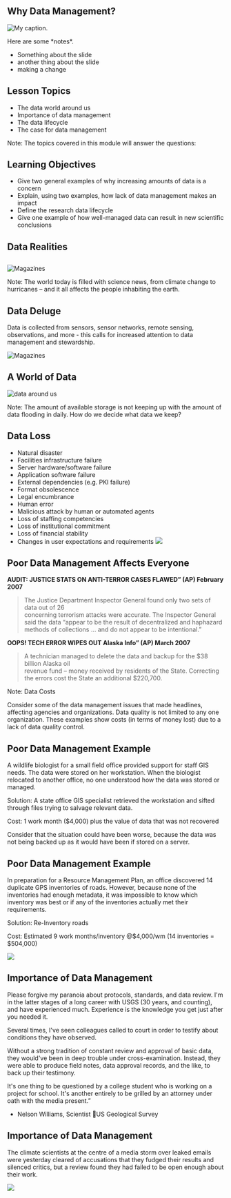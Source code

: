 ## Why Data Management?

 ![My caption.](images/slide-1-intro.jpg) 


<div class="notes">
Here are some *notes*.

- Something about the slide
- another thing about the slide
- making a change


</div>

## Lesson Topics

* The data world around us
* Importance of data management
* The data lifecycle
* The case for data management 

Note:
The topics covered in this module will answer the questions: 



## Learning Objectives

* Give two general examples of why increasing amounts of data is a concern
* Explain, using two examples, how lack of data management makes an impact
* Define the research data lifecycle
* Give one example of how well-managed data can result in new scientific conclusions

## Data Realities

## 

 ![Magazines](images/Slide05.jpg) 

Note:
The world today is filled with science news, from climate change to hurricanes – and it all affects the people inhabiting the earth. 


## Data Deluge

Data is collected from sensors, sensor networks, remote sensing, observations, 
and more -  this calls for increased attention to data management and stewardship. 

 ![Magazines](images/data-deluge.jpg) 
 
## A World of Data

![data around us](images/data-around-us.png)

Note:
The amount of available storage is not keeping up with the amount of data flooding in daily. How do we decide what data we keep? 


## Data Loss


<div class="columns-2">


* Natural disaster 
* Facilities infrastructure failure 
* Server hardware/software failure
* Application software failure
* External dependencies (e.g. PKI failure)
* Format obsolescence
* Legal encumbrance 
* Human error
* Malicious attack by human or automated agents
* Loss of staffing competencies
* Loss of institutional commitment 
* Loss of financial stability 
* Changes in user expectations and requirements
  ![](images/data-loss.jpg)
</div>


## Poor Data Management Affects Everyone


**AUDIT:  JUSTICE STATS ON ANTI-TERROR CASES FLAWED” (AP) February 2007**
> The Justice Department Inspector General found only two sets of data out of 26  
> concerning terrorism attacks were accurate. The Inspector General said the data “appear to be 
> the result of decentralized and haphazard methods of collections … and do not appear 
> to be intentional.” 

**OOPS! TECH ERROR WIPES OUT Alaska Info” (AP) March 2007**
> A technician managed to delete the data and backup for the $38 billion Alaska oil   
> revenue fund – money received by residents of the State. Correcting the errors cost the 
> State an additional $220,700.

Note:
Data Costs

Consider some of the data management issues that made headlines, affecting agencies and organizations.  Data quality is not limited to any one organization.  These examples show costs (in terms of money lost) due to a lack of data quality control.


## Poor Data Management Example

A wildlife biologist for a small field office provided support for staff GIS needs. 
The data were stored on her workstation. When the biologist relocated to another 
office, no one understood how the data was stored or managed.

Solution: A state office GIS specialist retrieved the workstation and sifted through files trying to salvage relevant data. 

Cost: 1 work month ($4,000) plus the value of 
    data that was not recovered


Consider that the situation could have been worse, because the data was not 
being backed up as it would have been if stored on a server.

## Poor Data Management Example

In preparation for a Resource Management Plan, an office discovered 14 duplicate GPS inventories of roads.  However, because none of the inventories had enough metadata, it was impossible to know which inventory was best or if any of the inventories actually met their requirements.

Solution:  Re-Inventory roads

Cost: Estimated 9 work months/inventory 
        @$4,000/wm 
        (14 inventories = $504,000)

![](images/data-mgt-ex.png)


## Importance of Data Management

Please forgive my paranoia about protocols, standards, and data review.  I'm in the latter stages of a long career with USGS (30 years, and counting), and have experienced much.  Experience is the knowledge you get just after you needed it. 

Several times, I've seen colleagues called to court in order to testify about conditions they have observed.  

Without a strong tradition of constant review and approval of basic data, they would've been in deep trouble under cross-examination.  Instead, they were able to produce field notes, data approval records, and the like, to back up their testimony.  

It's one thing to be questioned by a college student who is working on a project for school.  It's another entirely to be grilled by an attorney under oath with the media present.”

- Nelson Williams, Scientist US Geological Survey 


## Importance of Data Management

The climate scientists at the centre of a media storm over leaked emails were yesterday cleared of accusations that they fudged their results and silenced critics, but a review found they had failed to be open enough about their work.

![](images/datamgt-import.png)

	

